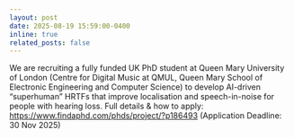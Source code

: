 ```yaml
---
layout: post
date: 2025-08-19 15:59:00-0400
inline: true
related_posts: false
---
```


We are recruiting a fully funded UK PhD student at Queen Mary University of London (Centre for Digital Music at QMUL, Queen Mary School of Electronic Engineering and Computer Science) to develop AI-driven “superhuman” HRTFs that improve localisation and speech-in-noise for people with hearing loss. Full details & how to apply: https://www.findaphd.com/phds/project/?p186493 (Application Deadline: 30 Nov 2025)
